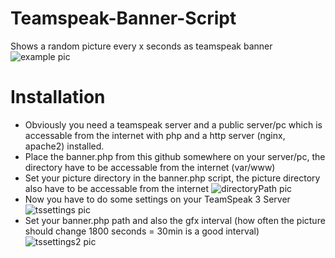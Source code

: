 # Teamspeak-Banner-Script
Shows a random picture every x seconds as teamspeak banner
![example pic](http://161.97.73.133/privat/galerie/github/tsbanner/example.png)
# Installation
* Obviously you need a teamspeak server and a public server/pc which is accessable from the internet with php and a http server (nginx, apache2) installed. 
* Place the banner.php from this github somewhere on your server/pc, the directory have to be accessable from the internet (var/www)
* Set your picture directory in the banner.php script, the picture directory also have to be accessable from the internet
![directoryPath pic](http://161.97.73.133/privat/galerie/github/tsbanner/pictureDirectory.png)
* Now you have to do some settings on your TeamSpeak 3 Server                                               
![tssettings pic](http://161.97.73.133/privat/galerie/github/tsbanner/tssettings.png)
* Set your banner.php path and also the gfx interval (how often the picture should change 1800 seconds = 30min is a good interval)
![tssettings2 pic](http://161.97.73.133/privat/galerie/github/tsbanner/tssettings2.png)
